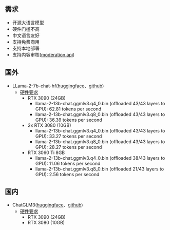 ## 需求
* 开源大语言模型
* 硬件门槛不高
* 中文语言友好
* 支持免费商用
* 支持本地部署
* 支持内容审核([moderation api](https://platform.openai.com/docs/guides/moderation))
  
## 国外
* LLama-2-7b-chat-hf([huggingface](https://huggingface.co/meta-llama/Llama-2-7b-chat-hf)、[github](https://github.com/meta-llama/llama/tree/llama_v2))
  * [硬件要求](https://github.com/meta-llama/llama/issues/425)
    * RTX 3090 (24GB) 
      - llama-2-13b-chat.ggmlv3.q4_0.bin (offloaded 43/43 layers to GPU): 62.81 tokens per second
      - llama-2-13b-chat.ggmlv3.q8_0.bin (offloaded 43/43 layers to GPU): 36.39 tokens per second
    * 2x RTX 3080 (10GB)
      - llama-2-13b-chat.ggmlv3.q4_0.bin (offloaded 43/43 layers to GPU): 33.27 tokens per second
      - llama-2-13b-chat.ggmlv3.q8_0.bin (offloaded 43/43 layers to GPU): 28.27 tokens per second
    * RTX 3060 Ti 8GB
      - llama-2-13b-chat.ggmlv3.q4_0.bin (offloaded 38/43 layers to GPU): 11.06 tokens per second
      - llama-2-13b-chat.ggmlv3.q8_0.bin (offloaded 21/43 layers to GPU):  2.56 tokens per second

## 国内
* ChatGLM3([huggingface](https://huggingface.co/THUDM/chatglm3-6b)、[github](https://github.com/THUDM/ChatGLM3))
  * [硬件要求](https://github.com/THUDM/ChatGLM3)
    * RTX 3090 (24GB)
    * RTX 3080 (10GB)
